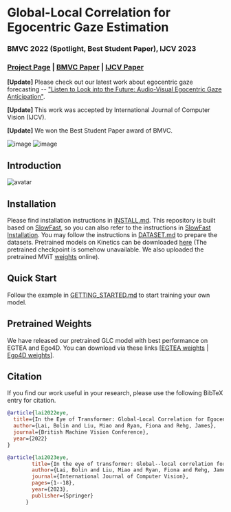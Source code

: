 # Global-Local Correlation for Egocentric Gaze Estimation

### BMVC 2022 (Spotlight, Best Student Paper), IJCV 2023

### [Project Page](https://bolinlai.github.io/GLC-EgoGazeEst/) | [BMVC Paper](https://bmvc2022.mpi-inf.mpg.de/0227.pdf) | [IJCV Paper](https://link.springer.com/article/10.1007/s11263-023-01879-7)

**[Update]** Please check out our latest work about egocentric gaze forecasting -- ["Listen to Look into the Future: Audio-Visual Egocentric Gaze Anticipation"](https://bolinlai.github.io/CSTS-EgoGazeAnticipation/).

**[Update]** This work was accepted by International Journal of Computer Vision (IJCV).

**[Update]** We won the Best Student Paper award of BMVC.

![image](demo/demo1.gif)
![image](demo/demo2.gif)

## Introduction

![avatar](demo/method.png)

## Installation

Please find installation instructions in [INSTALL.md](INSTALL.md). This repository is built based on [SlowFast](https://github.com/facebookresearch/SlowFast), so you can also refer to the instructions in [SlowFast Installation](https://github.com/facebookresearch/SlowFast/blob/main/INSTALL.md).
You may follow the instructions in [DATASET.md](slowfast/datasets/DATASET.md) to prepare the datasets. Pretrained models on Kinetics can be downloaded [here](https://github.com/facebookresearch/SlowFast/blob/main/MODEL_ZOO.md) (The pretrained checkpoint is somehow unavailable. We also uploaded the pretrained MViT [weights](https://drive.google.com/file/d/1cZjY9jK7urPxvZfYumIVVVvdXLmVsiJk/view?usp=drive_link) online).

## Quick Start

Follow the example in [GETTING_STARTED.md](GETTING_STARTED.md) to start training your own model.

## Pretrained Weights
We have released our pretrained GLC model with best performance on EGTEA and Ego4D. You can download via these links [[EGTEA weights](https://drive.google.com/file/d/15XVipU1CqoosyvPU1vfcG0w2LuLQecF1/view?usp=sharing) | [Ego4D weights](https://drive.google.com/file/d/1zQdZuV4OowEJxBZAAWr_MuZcN7LJujOw/view?usp=sharing)].


## Citation
If you find our work useful in your research, please use the following BibTeX entry for citation.
```BibTeX
@article{lai2022eye,
  title={In the Eye of Transformer: Global-Local Correlation for Egocentric Gaze Estimation},
  author={Lai, Bolin and Liu, Miao and Ryan, Fiona and Rehg, James},
  journal={British Machine Vision Conference},
  year={2022}
}
```
```BibTeX
@article{lai2023eye,
        title={In the eye of transformer: Global--local correlation for egocentric gaze estimation and beyond},
        author={Lai, Bolin and Liu, Miao and Ryan, Fiona and Rehg, James M},
        journal={International Journal of Computer Vision},
        pages={1--18},
        year={2023},
        publisher={Springer}
      }
```
